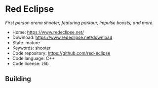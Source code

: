 # Red Eclipse

_First person arena shooter, featuring parkour, impulse boosts, and more._

- Home: https://www.redeclipse.net/
- Download: https://www.redeclipse.net/download
- State: mature
- Keywords: shooter
- Code repository: https://github.com/red-eclipse
- Code language: C++
- Code license: zlib

## Building

